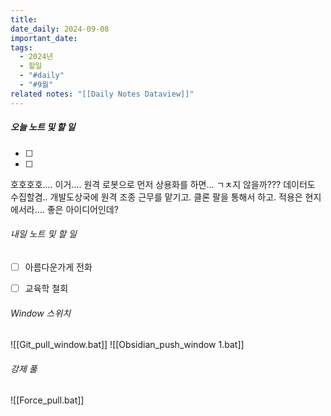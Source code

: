 ```yaml
---
title: 
date_daily: 2024-09-08
important_date: 
tags:
  - 2024년
  - 할일
  - "#daily"
  - "#9월"
related notes: "[[Daily Notes Dataview]]"
---
```

##### 오늘 노트 및 할 일 
- [ ]
- [ ]  


호호호호....
이거....
원격 로봇으로 먼저 상용화를 하면... ㄱㅊ지 않을까??? 데이터도 수집할겸..
개발도상국에 원격 조종 근무를 맡기고. 클론 팔을 통해서 하고. 적용은 현지에서라.... 좋은 아이디어인데?

###### 내일 노트 및 할 일
- [ ] 아름다운가게 전화
- [ ] 교육학 철회


######  Window 스위치
![[Git_pull_window.bat]]
![[Obsidian_push_window 1.bat]]



###### 강제 풀
![[Force_pull.bat]]